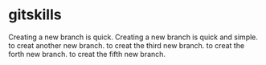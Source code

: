 # gitskills
Creating a new branch is quick.
Creating a new branch is quick and simple.
to creat another new branch.
to creat the third new branch.
to creat the forth new branch.
to creat the fifth new branch.

